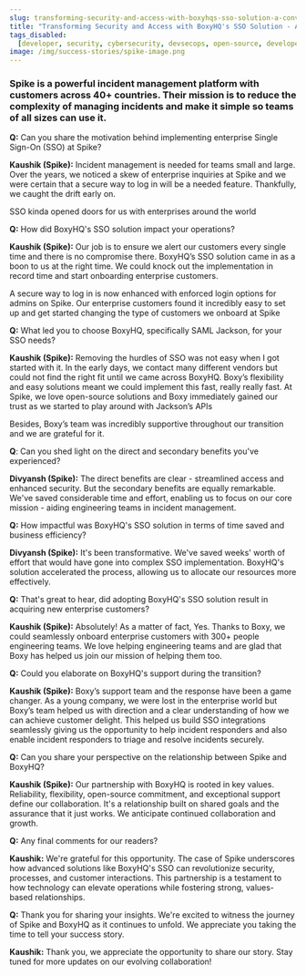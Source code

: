 ```yaml
---
slug: transforming-security-and-access-with-boxyhqs-sso-solution-a-conversation-with-the-spike-team
title: "Transforming Security and Access with BoxyHQ's SSO Solution - A Conversation with the Spike Team"
tags_disabled:
  [developer, security, cybersecurity, devsecops, open-source, developerfirst, case-study]
image: /img/success-stories/spike-image.png
---
```


### Spike is a powerful incident management platform with customers across 40+ countries. Their mission is to reduce the complexity of managing incidents and make it simple so teams of all sizes can use it.

**Q:** Can you share the motivation behind implementing enterprise Single Sign-On (SSO) at Spike?

**Kaushik (Spike):** Incident management is needed for teams small and large. Over the years, we noticed a skew of enterprise inquiries at Spike and we were certain that a secure way to log in will be a needed feature. Thankfully, we caught the drift early on.

SSO kinda opened doors for us with enterprises around the world

**Q:** How did BoxyHQ's SSO solution impact your operations?

**Kaushik (Spike):** Our job is to ensure we alert our customers every single time and there is no compromise there. BoxyHQ’s SSO solution came in as a boon to us at the right time. We could knock out the implementation in record time and start onboarding enterprise customers.

A secure way to log in is now enhanced with enforced login options for admins on Spike. Our enterprise customers found it incredibly easy to set up and get started changing the type of customers we onboard at Spike

**Q:** What led you to choose BoxyHQ, specifically SAML Jackson, for your SSO needs?

**Kaushik (Spike):** Removing the hurdles of SSO was not easy when I got started with it.
In the early days, we contact many different vendors but could not find the right fit until we came across BoxyHQ.
Boxy’s flexibility and easy solutions meant we could implement this fast, really really fast.
At Spike, we love open-source solutions and Boxy immediately gained our trust as we started to play around with Jackson’s APIs

Besides, Boxy’s team was incredibly supportive throughout our transition and we are grateful for it.

**Q**: Can you shed light on the direct and secondary benefits you've experienced?

**Divyansh (Spike):** The direct benefits are clear - streamlined access and enhanced security. But the secondary benefits are equally remarkable. We've saved considerable time and effort, enabling us to focus on our core mission - aiding engineering teams in incident management.

**Q:** How impactful was BoxyHQ's SSO solution in terms of time saved and business efficiency?

**Divyansh (Spike):** It's been transformative. We've saved weeks' worth of effort that would have gone into complex SSO implementation. BoxyHQ's solution accelerated the process, allowing us to allocate our resources more effectively.

**Q:** That's great to hear, did adopting BoxyHQ's SSO solution result in acquiring new enterprise customers?

**Kaushik (Spike):** Absolutely! As a matter of fact, Yes. Thanks to Boxy, we could seamlessly onboard enterprise customers with 300+ people engineering teams. We love helping engineering teams and are glad that Boxy has helped us join our mission of helping them too.

**Q:** Could you elaborate on BoxyHQ's support during the transition?

**Kaushik (Spike):** Boxy’s support team and the response have been a game changer. As a young company, we were lost in the enterprise world but Boxy’s team helped us with direction and a clear understanding of how we can achieve customer delight. This helped us build SSO integrations seamlessly giving us the opportunity to help incident responders and also enable incident responders to triage and resolve incidents securely.

**Q:** Can you share your perspective on the relationship between Spike and BoxyHQ?

**Kaushik (Spike):** Our partnership with BoxyHQ is rooted in key values. Reliability, flexibility, open-source commitment, and exceptional support define our collaboration. It's a relationship built on shared goals and the assurance that it just works. We anticipate continued collaboration and growth.

**Q:** Any final comments for our readers?

**Kaushik:** We're grateful for this opportunity. The case of Spike underscores how advanced solutions like BoxyHQ's SSO can revolutionize security, processes, and customer interactions. This partnership is a testament to how technology can elevate operations while fostering strong, values-based relationships.

**Q:** Thank you for sharing your insights. We're excited to witness the journey of Spike and BoxyHQ as it continues to unfold. We appreciate you taking the time to tell your success story.

**Kaushik:** Thank you, we appreciate the opportunity to share our story. Stay tuned for more updates on our evolving collaboration!

